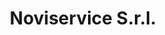---
CF del Contraente: '2789990922'
title: Noviservice S.r.l.
lang: it
child_of_ref: partner-qualificati
---